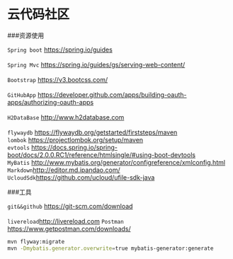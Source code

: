 # 云代码社区

###资源使用

`Spring boot` https://spring.io/guides<br>  
`Spring Mvc` https://spring.io/guides/gs/serving-web-content/<br>  
`Bootstrap` https://v3.bootcss.com/<br>  
`GitHubApp` https://developer.github.com/apps/building-oauth-apps/authorizing-oauth-apps<br>  
`H2DataBase` http://www.h2database.com<br>  
`flywaydb` https://flywaydb.org/getstarted/firststeps/maven<br>
`lombok` https://projectlombok.org/setup/maven<br>
`evtools` https://docs.spring.io/spring-boot/docs/2.0.0.RC1/reference/htmlsingle/#using-boot-devtools<br>
`MyBatis` http://www.mybatis.org/generator/configreference/xmlconfig.html<br>
`Markdown`http://editor.md.ipandao.com/<br>
`UcloudSdk`https://github.com/ucloud/ufile-sdk-java<br>

###工具

`git&&github` https://git-scm.com/download<br>  
`livereload`http://livereload.com
`Postman` https://www.getpostman.com/downloads/


```bash 
mvn flyway:migrate
mvn -Dmybatis.generator.overwrite=true mybatis-generator:generate
```
